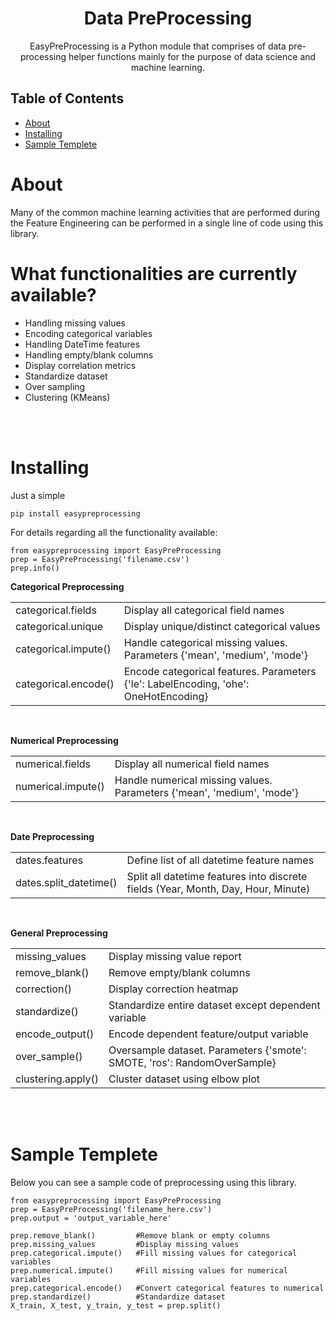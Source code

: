 

<h1 align="center">Data PreProcessing</h1>

<p align="center"> EasyPreProcessing is a Python module that comprises of data pre-processing helper functions mainly for the purpose of data science and machine learning.
    <br> 
</p>

## Table of Contents

- [About](#about)
- [Installing](#install)
- [Sample Templete](#templete)

# About <a name = "about"></a>

Many of the common machine learning activities that are performed during the Feature Engineering can be performed in a single line of code using this library.

# What functionalities are currently available?
- Handling missing values
- Encoding categorical variables
- Handling DateTime features
- Handling empty/blank columns
- Display correlation metrics
- Standardize dataset
- Over sampling
- Clustering (KMeans)
<br> 
<br> 

# Installing <a name = "install"></a>

Just a simple

```
pip install easypreprocessing
```

For details regarding all the functionality available:

```
from easypreprocessing import EasyPreProcessing
prep = EasyPreProcessing('filename.csv')
prep.info()
```

**Categorical Preprocessing**
<table>
<tr>
<td>categorical.fields</td><td>Display all categorical field names</td>
</tr>
<tr>
<td>categorical.unique</td><td>Display unique/distinct categorical values</td>
</tr>
<tr>
<td>categorical.impute()</td><td>Handle categorical missing values. Parameters {'mean', 'medium', 'mode'}</td>
</tr>
<tr>
<td>categorical.encode()</td><td>Encode categorical features. Parameters {'le': LabelEncoding, 'ohe': OneHotEncoding}</td>
</tr>
</table>
<br> 

**Numerical Preprocessing**
<table>
<tr>
<td>numerical.fields</td><td>Display all numerical field names</td>
</tr>
<tr>
<td>numerical.impute()</td><td>Handle numerical missing values. Parameters {'mean', 'medium', 'mode'}</td>
</tr>
</table>
<br> 

**Date Preprocessing**
<table>
<tr>
<td>dates.features</td><td>Define list of all datetime feature names</td>
</tr>
<tr>
<td>dates.split_datetime()</td><td>Split all datetime features into discrete fields (Year, Month, Day, Hour, Minute)</td>
</tr>
</table>
<br> 

**General Preprocessing**
<table>
<tr>
<td>missing_values</td><td>Display missing value report</td>
</tr>
<tr>
<td>remove_blank()</td><td>Remove empty/blank columns</td>
</tr>
<tr>
<td>correction()</td><td>Display correction heatmap</td>
</tr>
<tr>
<td>standardize()</td><td>Standardize entire dataset except dependent variable</td>
</tr>
<tr>
<td>encode_output()</td><td>Encode dependent feature/output variable</td>
</tr>
<tr>
<td>over_sample()</td><td>Oversample dataset. Parameters {'smote': SMOTE, 'ros': RandomOverSample}</td>
</tr>
<tr>
<td>clustering.apply()</td><td>Cluster dataset using elbow plot</td>
</tr>
</table>

<br> 
<br> 

# Sample Templete <a name = "templete"></a>

Below you can see a sample code of preprocessing using this library.

```
from easypreprocessing import EasyPreProcessing
prep = EasyPreProcessing('filename_here.csv')
prep.output = 'output_variable_here'

prep.remove_blank()         #Remove blank or empty columns
prep.missing_values         #Display missing values 
prep.categorical.impute()   #Fill missing values for categorical variables
prep.numerical.impute()     #Fill missing values for numerical variables
prep.categorical.encode()   #Convert categorical features to numerical
prep.standardize()          #Standardize dataset
X_train, X_test, y_train, y_test = prep.split()
```






